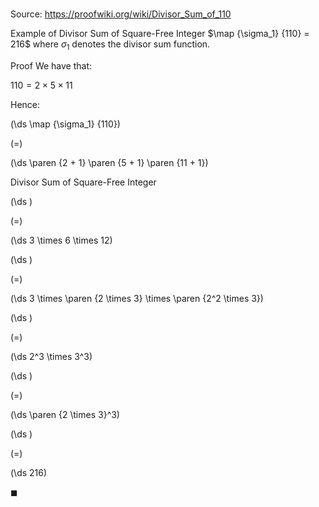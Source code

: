 # 

Source: https://proofwiki.org/wiki/Divisor_Sum_of_110

Example of Divisor Sum of Square-Free Integer
$\map {\sigma_1} {110} = 216$
where $\sigma_1$ denotes the divisor sum function.


Proof
We have that:

$110 = 2 \times 5 \times 11$

Hence:














\(\ds \map {\sigma_1} {110}\)

\(=\)







\(\ds \paren {2 + 1} \paren {5 + 1} \paren {11 + 1}\)





Divisor Sum of Square-Free Integer














\(\ds \)

\(=\)







\(\ds 3 \times 6 \times 12\)




















\(\ds \)

\(=\)







\(\ds 3 \times \paren {2 \times 3} \times \paren {2^2 \times 3}\)




















\(\ds \)

\(=\)







\(\ds 2^3 \times 3^3\)




















\(\ds \)

\(=\)







\(\ds \paren {2 \times 3}^3\)




















\(\ds \)

\(=\)







\(\ds 216\)









$\blacksquare$





